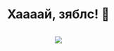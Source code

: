 <p align=center>
  <h1 align=center> Хаааай, зяблс! 🦴 </b>
  <br>
  <br>
  <img src="https://www.codewars.com/users/pashokitsme/badges/large">
</p
